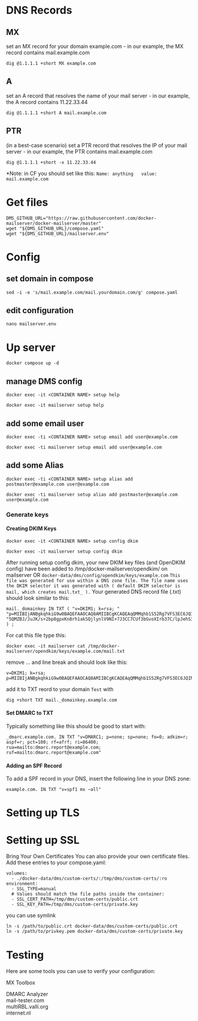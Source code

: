 # DNS Records
## MX
set an MX record for your domain example.com - in our example, the MX record contains mail.example.com
```
dig @1.1.1.1 +short MX example.com
```
## A
set an A record that resolves the name of your mail server - in our example, the A record contains 11.22.33.44
```
dig @1.1.1.1 +short A mail.example.com
```
## PTR
(in a best-case scenario) set a PTR record that resolves the IP of your mail server - in our example, the PTR contains mail.example.com
```
dig @1.1.1.1 +short -x 11.22.33.44
```
*Note: in CF you should set like this:
`
Name: anything  
value: mail.example.com
`
# Get files
```
DMS_GITHUB_URL="https://raw.githubusercontent.com/docker-mailserver/docker-mailserver/master"
wget "${DMS_GITHUB_URL}/compose.yaml"
wget "${DMS_GITHUB_URL}/mailserver.env"
```

# Config
## set domain in compose
```
sed -i -e 's/mail.example.com/mail.yourdomain.com/g' compose.yaml
```

## edit configuration
```
nano mailserver.env
```

# Up server
```
docker compose up -d
```
## manage DMS config
`docker exec -it <CONTAINER NAME> setup help`
```
docker exec -it mailserver setup help
```

## add some email user
`docker exec -ti <CONTAINER NAME> setup email add user@example.com
`
```
docker exec -ti mailserver setup email add user@example.com
```
## add some Alias
`docker exec -ti <CONTAINER NAME> setup alias add postmaster@example.com user@example.com`
```
docker exec -ti mailserver setup alias add postmaster@example.com user@example.com
```
### Generate keys
#### Creating DKIM Keys
`docker exec -it <CONTAINER NAME> setup config dkim`
```
docker exec -it mailserver setup config dkim
```
After running setup config dkim, your new DKIM key files (and OpenDKIM config) have been added to /tmp/docker-mailserver/opendkim/ on mailserver OR `docker-data/dms/config/opendkim/keys/example.com`
`
This file was generated for use within a DNS zone file. The file name uses the DKIM selector it was generated with ( default DKIM selector is mail, which creates mail.txt_ ).
`
Your generated DNS record file (<selector>.txt) should look similar to this:
```
mail._domainkey IN TXT ( "v=DKIM1; k=rsa; "
"p=MIIBIjANBgkqhkiG9w0BAQEFAAOCAQ8AMIIBCgKCAQEAqQMMqhb1S52Rg7VFS3EC6JQIMxNDdiBmOKZvY5fiVtD3Z+yd9ZV+V8e4IARVoMXWcJWSR6xkloitzfrRtJRwOYvmrcgugOalkmM0V4Gy/2aXeamuiBuUc4esDQEI3egmtAsHcVY1XCoYfs+9VqoHEq3vdr3UQ8zP/l+FP5UfcaJFCK/ZllqcO2P1GjIDVSHLdPpRHbMP/tU1a9mNZ"
"5QMZBJ/JuJK/s+2bp8gpxKn8rh1akSQjlynlV9NI+7J3CC7CUf3bGvoXIrb37C/lpJehS39KNtcGdaRufKauSfqx/7SxA0zyZC+r13f7ASbMaQFzm+/RRusTqozY/p/MsWx8QIDAQAB"
) ;
```
For cat this file type this:
```
docker exec -it mailserver cat /tmp/docker-mailserver/opendkim/keys/example.com/mail.txt
```

remove ... and line break and should look like this:
```
v=DKIM1; k=rsa; p=MIIBIjANBgkqhkiG9w0BAQEFAAOCAQ8AMIIBCgKCAQEAqQMMqhb1S52Rg7VFS3EC6JQIMxNDdiBmOKZvY5fiVtD3Z+yd9ZV+V8e4IARVoMXWcJWSR6xkloitzfrRtJRwOYvmrcgugOalkmM0V4Gy/2aXeamuiBuUc4esDQEI3egmtAsHcVY1XCoYfs+9VqoHEq3vdr3UQ8zP/l+FP5UfcaJFCK/ZllqcO2P1GjIDVSHLdPpRHbMP/tU1a9mNZ5QMZBJ/JuJK/s+2bp8gpxKn8rh1akSQjlynlV9NI+7J3CC7CUf3bGvoXIrb37C/lpJehS39KNtcGdaRufKauSfqx/7SxA0zyZC+r13f7ASbMaQFzm+/RRusTqozY/p/MsWx8QIDAQAB
```
add it to TXT reord to your domain
`Test` with 
```
dig +short TXT mail._domainkey.example.com
```

#### Set DMARC to TXT
Typically something like this should be good to start with:
```
_dmarc.example.com. IN TXT "v=DMARC1; p=none; sp=none; fo=0; adkim=r; aspf=r; pct=100; rf=afrf; ri=86400; rua=mailto:dmarc.report@example.com; ruf=mailto:dmarc.report@example.com"
```
#### Adding an SPF Record
To add a SPF record in your DNS, insert the following line in your DNS zone:

```
example.com. IN TXT "v=spf1 mx ~all"
```

# Setting up TLS

# Setting up SSL
Bring Your Own Certificates
You can also provide your own certificate files. Add these entries to your compose.yaml:
```
volumes:
  - ./docker-data/dms/custom-certs/:/tmp/dms/custom-certs/:ro
environment:
  - SSL_TYPE=manual
  # Values should match the file paths inside the container:
  - SSL_CERT_PATH=/tmp/dms/custom-certs/public.crt
  - SSL_KEY_PATH=/tmp/dms/custom-certs/private.key
```
you can use symlink
```
ln -s /path/to/public.crt docker-data/dms/custom-certs/public.crt
ln -s /path/to/privkey.pem docker-data/dms/custom-certs/private.key
```
# Testing
Here are some tools you can use to verify your configuration:  

MX Toolbox  

DMARC Analyzer  
mail-tester.com  
multiRBL.valli.org  
internet.nl  
 
